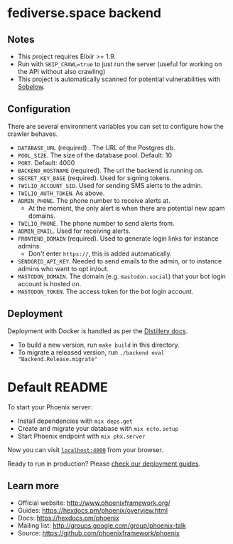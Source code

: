 # fediverse.space backend

## Notes

- This project requires Elixir >= 1.9.
- Run with `SKIP_CRAWL=true` to just run the server (useful for working on the API without also crawling)
- This project is automatically scanned for potential vulnerabilities with [Sobelow](https://sobelow.io/).

## Configuration

There are several environment variables you can set to configure how the crawler behaves.

- `DATABASE_URL` (required) . The URL of the Postgres db.
- `POOL_SIZE`. The size of the database pool. Default: 10
- `PORT`. Default: 4000
- `BACKEND_HOSTNAME` (required). The url the backend is running on.
- `SECRET_KEY_BASE` (required). Used for signing tokens.
- `TWILIO_ACCOUNT_SID`. Used for sending SMS alerts to the admin.
- `TWILIO_AUTH_TOKEN`. As above.
- `ADMIN_PHONE`. The phone number to receive alerts at.
  - At the moment, the only alert is when there are potential new spam domains.
- `TWILIO_PHONE`. The phone number to send alerts from.
- `ADMIN_EMAIL`. Used for receiving alerts.
- `FRONTEND_DOMAIN` (required). Used to generate login links for instance admins.
  - Don't enter `https://`, this is added automatically.
- `SENDGRID_API_KEY`. Needed to send emails to the admin, or to instance admins who want to opt in/out.
- `MASTODON_DOMAIN`. The domain (e.g. `mastodon.social`) that your bot login account is hosted on.
- `MASTODON_TOKEN`. The access token for the bot login account.

## Deployment

Deployment with Docker is handled as per the [Distillery docs](https://hexdocs.pm/distillery/guides/working_with_docker.html).

- To build a new version, run `make build` in this directory.
- To migrate a released version, run `./backend eval "Backend.Release.migrate"`

# Default README

To start your Phoenix server:

- Install dependencies with `mix deps.get`
- Create and migrate your database with `mix ecto.setup`
- Start Phoenix endpoint with `mix phx.server`

Now you can visit [`localhost:4000`](http://localhost:4000) from your browser.

Ready to run in production? Please [check our deployment guides](https://hexdocs.pm/phoenix/deployment.html).

## Learn more

- Official website: http://www.phoenixframework.org/
- Guides: https://hexdocs.pm/phoenix/overview.html
- Docs: https://hexdocs.pm/phoenix
- Mailing list: http://groups.google.com/group/phoenix-talk
- Source: https://github.com/phoenixframework/phoenix
